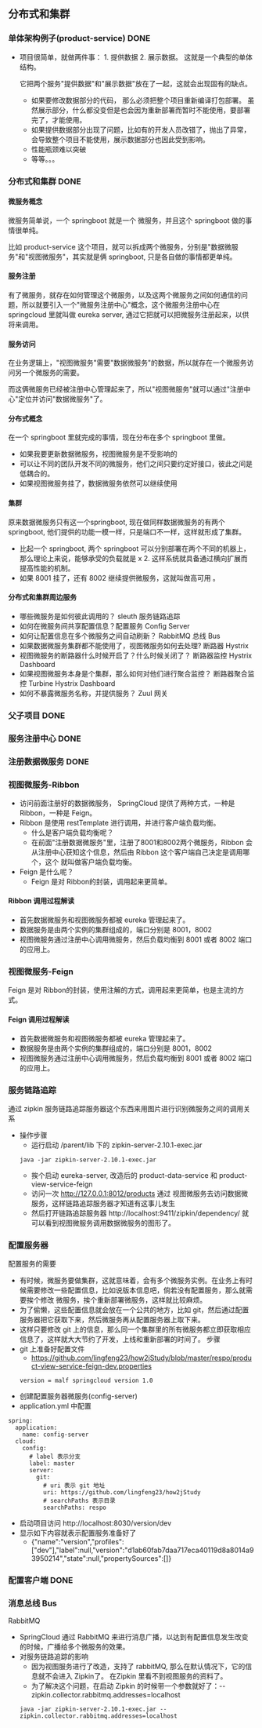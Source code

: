 ## 分布式和集群

### 单体架构例子(product-service) DONE
- 项目很简单，就做两件事： 1. 提供数据 2. 展示数据。 这就是一个典型的单体结构。

  它把两个服务"提供数据"和"展示数据"放在了一起，这就会出现固有的缺点。
    - 如果要修改数据部分的代码， 那么必须把整个项目重新编译打包部署。 虽然展示部分，什么都没变但是也会因为重新部署而暂时不能使用，要部署完了，才能使用。
    - 如果提供数据部分出现了问题，比如有的开发人员改错了，抛出了异常，会导致整个项目不能使用，展示数据部分也因此受到影响。
    - 性能瓶颈难以突破
    - 等等。。。

### 分布式和集群 DONE

#### 微服务概念
微服务简单说，一个 springboot 就是一个 微服务，并且这个 springboot 做的事情很单纯。 

比如 product-service 这个项目，就可以拆成两个微服务，分别是"数据微服务"和"视图微服务"，其实就是俩 springboot, 只是各自做的事情都更单纯。

#### 服务注册
有了微服务，就存在如何管理这个微服务，以及这两个微服务之间如何通信的问题，所以就要引入一个"微服务注册中心"概念，这个微服务注册中心在 springcloud
里就叫做 eureka server, 通过它把就可以把微服务注册起来，以供将来调用。

#### 服务访问
在业务逻辑上，"视图微服务"需要"数据微服务"的数据，所以就存在一个微服务访问另一个微服务的需要。

而这俩微服务已经被注册中心管理起来了，所以"视图微服务"就可以通过"注册中心"定位并访问"数据微服务"了。

#### 分布式概念
在一个 springboot 里就完成的事情，现在分布在多个 springboot 里做。
- 如果我要更新数据微服务，视图微服务是不受影响的
- 可以让不同的团队开发不同的微服务，他们之间只要约定好接口，彼此之间是低耦合的。
- 如果视图微服务挂了，数据微服务依然可以继续使用 

#### 集群
原来数据微服务只有这一个springboot, 现在做同样数据微服务的有两个 springboot, 他们提供的功能一模一样，只是端口不一样，这样就形成了集群。
- 比起一个 springboot, 两个 springboot 可以分别部署在两个不同的机器上，那么理论上来说，能够承受的负载就是 x 2. 这样系统就具备通过横向扩展而
提高性能的机制。
- 如果 8001 挂了，还有 8002 继续提供微服务，这就叫做高可用 。

#### 分布式和集群周边服务
- 哪些微服务是如何彼此调用的？ sleuth 服务链路追踪
- 如何在微服务间共享配置信息？配置服务 Config Server
- 如何让配置信息在多个微服务之间自动刷新？ RabbitMQ 总线 Bus
- 如果数据微服务集群都不能使用了，视图微服务如何去处理? 断路器 Hystrix
- 视图微服务的断路器什么时候开启了？什么时候关闭了？ 断路器监控 Hystrix Dashboard
- 如果视图微服务本身是个集群，那么如何对他们进行聚合监控？ 断路器聚合监控 Turbine Hystrix Dashboard
- 如何不暴露微服务名称，并提供服务？ Zuul 网关

### 父子项目 DONE

### 服务注册中心 DONE

### 注册数据微服务 DONE

### 视图微服务-Ribbon
- 访问前面注册好的数据微服务， SpringCloud 提供了两种方式，一种是 Ribbon，一种是 Feign。
- Ribbon 是使用 restTemplate 进行调用，并进行客户端负载均衡。 
    - 什么是客户端负载均衡呢？ 
    - 在前面"注册数据微服务"里，注册了8001和8002两个微服务，Ribbon 会从注册中心获知这个信息，然后由 Ribbon 这个客户端自己决定是调用哪个，这个
    就叫做客户端负载均衡。
- Feign 是什么呢？ 
    - Feign 是对 Ribbon的封装，调用起来更简单。

#### Ribbon 调用过程解读
- 首先数据微服务和视图微服务都被 eureka 管理起来了。
- 数据服务是由两个实例的集群组成的，端口分别是 8001，8002
- 视图微服务通过注册中心调用微服务，然后负载均衡到 8001 或者 8002 端口的应用上。

### 视图微服务-Feign
Feign 是对 Ribbon的封装，使用注解的方式，调用起来更简单，也是主流的方式。

#### Feign 调用过程解读
- 首先数据微服务和视图微服务都被 eureka 管理起来了。
- 数据服务是由两个实例的集群组成的，端口分别是 8001，8002
- 视图微服务通过注册中心调用微服务，然后负载均衡到 8001 或者 8002 端口的应用上。

### 服务链路追踪
通过 zipkin 服务链路追踪服务器这个东西来用图片进行识别微服务之间的调用关系
- 操作步骤
    - 运行启动 /parent/lib 下的 zipkin-server-2.10.1-exec.jar
    ```
    java -jar zipkin-server-2.10.1-exec.jar
    ```
    - 挨个启动 eureka-server, 改造后的 product-data-service 和 product-view-service-feign
    - 访问一次 http://127.0.0.1:8012/products 通过 视图微服务去访问数据微服务，这样链路追踪服务器才知道有这事儿发生
    - 然后打开链路追踪服务器 http://localhost:9411/zipkin/dependency/ 就可以看到视图微服务调用数据微服务的图形了。
    
### 配置服务器
配置服务的需要
- 有时候，微服务要做集群，这就意味着，会有多个微服务实例。在业务上有时候需要修改一些配置信息，比如说版本信息吧，倘若没有配置服务，那么就需要挨个修改
微服务，挨个重新部署微服务，这样就比较麻烦。
- 为了偷懒，这些配置信息就会放在一个公共的地方，比如 git，然后通过配置服务器把它获取下来，然后微服务再从配置服务器上取下来。
- 这样只要修改 git 上的信息，那么同一个集群里的所有微服务都立即获取相应信息了，这样就大大节约了开发，上线和重新部署的时间了。
步骤
- git 上准备好配置文件
    - https://github.com/lingfeng23/how2jStudy/blob/master/respo/product-view-service-feign-dev.properties
    ```
    version = malf springcloud version 1.0
    ```
- 创建配置服务器微服务(config-server)
- application.yml 中配置
```
spring:
  application:
    name: config-server
  cloud:
    config:
      # label 表示分支
      label: master
      server:
        git:
          # uri 表示 git 地址
          uri: https://github.com/lingfeng23/how2jStudy
          # searchPaths 表示目录
          searchPaths: respo
```
- 启动项目访问 http://localhost:8030/version/dev
- 显示如下内容就表示配置服务准备好了
    - {"name":"version","profiles":["dev"],"label":null,"version":"d1ab60fab7daa717eca40119d8a8014a93950214","state":null,"propertySources":[]}

### 配置客户端 DONE

### 消息总线 Bus
RabbitMQ
- SpringCloud 通过 RabbitMQ 来进行消息广播，以达到有配置信息发生改变的时候，广播给多个微服务的效果。
- 对服务链路追踪的影响
    - 因为视图服务进行了改造，支持了 rabbitMQ, 那么在默认情况下，它的信息就不会进入 Zipkin了。 在Zipkin 里看不到视图服务的资料了。
    - 为了解决这个问题，在启动 Zipkin 的时候带一个参数就好了：--zipkin.collector.rabbitmq.addresses=localhost
    ```
    java -jar zipkin-server-2.10.1-exec.jar --zipkin.collector.rabbitmq.addresses=localhost
    ```